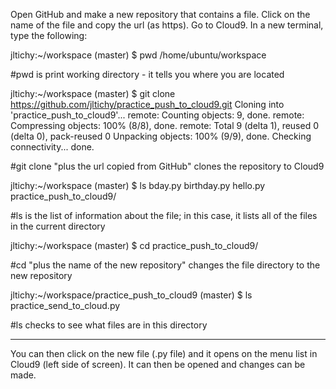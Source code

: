 Open GitHub and make a new repository that contains a file.
Click on the name of the file and copy the url (as https).
Go to Cloud9.  In a new terminal, type the following:

jltichy:~/workspace (master) $ pwd
/home/ubuntu/workspace

#pwd is print working directory - it tells you where you are located

jltichy:~/workspace (master) $ git clone https://github.com/jltichy/practice_push_to_cloud9.git
Cloning into 'practice_push_to_cloud9'...
remote: Counting objects: 9, done.
remote: Compressing objects: 100% (8/8), done.
remote: Total 9 (delta 1), reused 0 (delta 0), pack-reused 0
Unpacking objects: 100% (9/9), done.
Checking connectivity... done.

#git clone "plus the url copied from GitHub" clones the repository to Cloud9

jltichy:~/workspace (master) $ ls
bday.py  birthday.py  hello.py  practice_push_to_cloud9/

#ls is the list of information about the file; in this case, it lists all of the files in the current directory

jltichy:~/workspace (master) $ cd practice_push_to_cloud9/

#cd "plus the name of the new repository" changes the file directory to the new repository

jltichy:~/workspace/practice_push_to_cloud9 (master) $ ls
practice_send_to_cloud.py

#ls checks to see what files are in this directory 

----

You can then click on the new file (.py file) and it opens on the menu list in Cloud9 (left side of screen).  It can then be opened and changes can be made.

